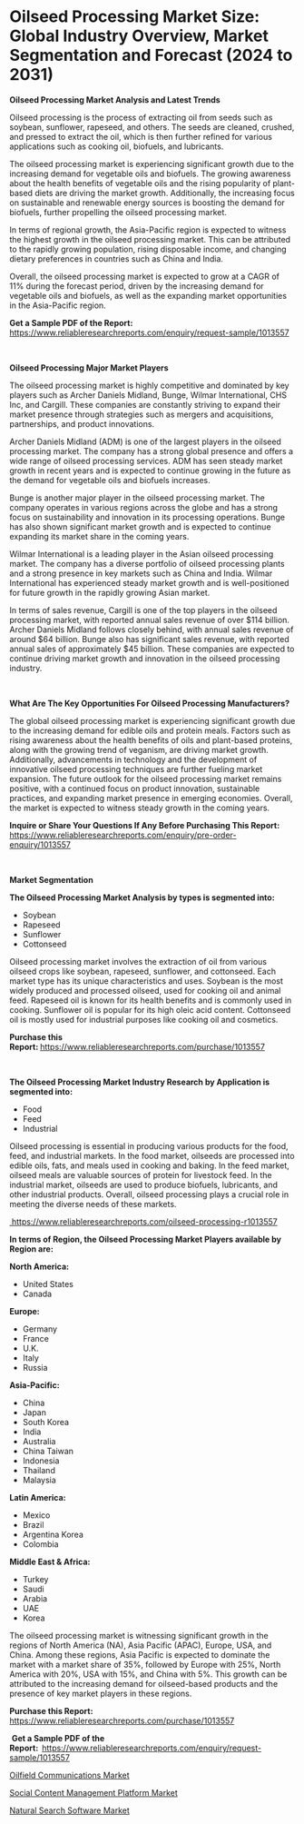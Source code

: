<p><h1>Oilseed Processing Market Size: Global Industry Overview, Market Segmentation and Forecast (2024 to 2031)</h1></p><p><strong>Oilseed Processing Market Analysis and Latest Trends</strong></p>
<p><p>Oilseed processing is the process of extracting oil from seeds such as soybean, sunflower, rapeseed, and others. The seeds are cleaned, crushed, and pressed to extract the oil, which is then further refined for various applications such as cooking oil, biofuels, and lubricants.</p><p>The oilseed processing market is experiencing significant growth due to the increasing demand for vegetable oils and biofuels. The growing awareness about the health benefits of vegetable oils and the rising popularity of plant-based diets are driving the market growth. Additionally, the increasing focus on sustainable and renewable energy sources is boosting the demand for biofuels, further propelling the oilseed processing market.</p><p>In terms of regional growth, the Asia-Pacific region is expected to witness the highest growth in the oilseed processing market. This can be attributed to the rapidly growing population, rising disposable income, and changing dietary preferences in countries such as China and India.</p><p>Overall, the oilseed processing market is expected to grow at a CAGR of 11% during the forecast period, driven by the increasing demand for vegetable oils and biofuels, as well as the expanding market opportunities in the Asia-Pacific region.</p></p>
<p><strong>Get a Sample PDF of the Report:&nbsp;</strong> <a href="https://www.reliableresearchreports.com/enquiry/request-sample/1013557">https://www.reliableresearchreports.com/enquiry/request-sample/1013557</a></p>
<p>&nbsp;</p>
<p><strong>Oilseed Processing Major Market Players</strong></p>
<p><p>The oilseed processing market is highly competitive and dominated by key players such as Archer Daniels Midland, Bunge, Wilmar International, CHS Inc, and Cargill. These companies are constantly striving to expand their market presence through strategies such as mergers and acquisitions, partnerships, and product innovations.</p><p>Archer Daniels Midland (ADM) is one of the largest players in the oilseed processing market. The company has a strong global presence and offers a wide range of oilseed processing services. ADM has seen steady market growth in recent years and is expected to continue growing in the future as the demand for vegetable oils and biofuels increases.</p><p>Bunge is another major player in the oilseed processing market. The company operates in various regions across the globe and has a strong focus on sustainability and innovation in its processing operations. Bunge has also shown significant market growth and is expected to continue expanding its market share in the coming years.</p><p>Wilmar International is a leading player in the Asian oilseed processing market. The company has a diverse portfolio of oilseed processing plants and a strong presence in key markets such as China and India. Wilmar International has experienced steady market growth and is well-positioned for future growth in the rapidly growing Asian market.</p><p>In terms of sales revenue, Cargill is one of the top players in the oilseed processing market, with reported annual sales revenue of over $114 billion. Archer Daniels Midland follows closely behind, with annual sales revenue of around $64 billion. Bunge also has significant sales revenue, with reported annual sales of approximately $45 billion. These companies are expected to continue driving market growth and innovation in the oilseed processing industry.</p></p>
<p>&nbsp;</p>
<p><strong>What Are The Key Opportunities For Oilseed Processing Manufacturers?</strong></p>
<p><p>The global oilseed processing market is experiencing significant growth due to the increasing demand for edible oils and protein meals. Factors such as rising awareness about the health benefits of oils and plant-based proteins, along with the growing trend of veganism, are driving market growth. Additionally, advancements in technology and the development of innovative oilseed processing techniques are further fueling market expansion. The future outlook for the oilseed processing market remains positive, with a continued focus on product innovation, sustainable practices, and expanding market presence in emerging economies. Overall, the market is expected to witness steady growth in the coming years.</p></p>
<p><strong>Inquire or Share Your Questions If Any Before Purchasing This Report:</strong> <a href="https://www.reliableresearchreports.com/enquiry/pre-order-enquiry/1013557">https://www.reliableresearchreports.com/enquiry/pre-order-enquiry/1013557</a></p>
<p>&nbsp;</p>
<p><strong>Market Segmentation</strong></p>
<p><strong>The Oilseed Processing Market Analysis by types is segmented into:</strong></p>
<p><ul><li>Soybean</li><li>Rapeseed</li><li>Sunflower</li><li>Cottonseed</li></ul></p>
<p><p>Oilseed processing market involves the extraction of oil from various oilseed crops like soybean, rapeseed, sunflower, and cottonseed. Each market type has its unique characteristics and uses. Soybean is the most widely produced and processed oilseed, used for cooking oil and animal feed. Rapeseed oil is known for its health benefits and is commonly used in cooking. Sunflower oil is popular for its high oleic acid content. Cottonseed oil is mostly used for industrial purposes like cooking oil and cosmetics.</p></p>
<p><strong>Purchase this Report:&nbsp;</strong><a href="https://www.reliableresearchreports.com/purchase/1013557">https://www.reliableresearchreports.com/purchase/1013557</a></p>
<p>&nbsp;</p>
<p><strong>The Oilseed Processing Market Industry Research by Application is segmented into:</strong></p>
<p><ul><li>Food</li><li>Feed</li><li>Industrial</li></ul></p>
<p><p>Oilseed processing is essential in producing various products for the food, feed, and industrial markets. In the food market, oilseeds are processed into edible oils, fats, and meals used in cooking and baking. In the feed market, oilseed meals are valuable sources of protein for livestock feed. In the industrial market, oilseeds are used to produce biofuels, lubricants, and other industrial products. Overall, oilseed processing plays a crucial role in meeting the diverse needs of these markets.</p></p>
<p><a href="https://www.reliableresearchreports.com/oilseed-processing-r1013557">&nbsp;https://www.reliableresearchreports.com/oilseed-processing-r1013557</a></p>
<p><strong>In terms of Region, the Oilseed Processing Market Players available by Region are:</strong></p>
<p>
    <p> <strong> North America: </strong>
        <ul>
            <li>United States</li>
            <li>Canada</li>
        </ul>
        </p> 
    <p> <strong> Europe: </strong>
        <ul>
            <li>Germany</li>
            <li>France</li>
            <li>U.K.</li>
            <li>Italy</li>
            <li>Russia</li>
        </ul>
        </p> 
    <p> <strong> Asia-Pacific: </strong>
        <ul>
            <li>China</li>
            <li>Japan</li>
            <li>South Korea</li>
            <li>India</li>
            <li>Australia</li>
            <li>China Taiwan</li>
            <li>Indonesia</li>
            <li>Thailand</li>
            <li>Malaysia</li>
        </ul>
        </p> 
    <p> <strong> Latin America: </strong>
        <ul>
            <li>Mexico</li>
            <li>Brazil</li>
            <li>Argentina Korea</li>
            <li>Colombia</li>
        </ul>
        </p> 
    <p> <strong> Middle East & Africa: </strong>
        <ul>
            <li>Turkey</li>
            <li>Saudi</li>
            <li>Arabia</li>
            <li>UAE</li>
            <li>Korea</li>
        </ul>
    </p>
    </p>
<p><p>The oilseed processing market is witnessing significant growth in the regions of North America (NA), Asia Pacific (APAC), Europe, USA, and China. Among these regions, Asia Pacific is expected to dominate the market with a market share of 35%, followed by Europe with 25%, North America with 20%, USA with 15%, and China with 5%. This growth can be attributed to the increasing demand for oilseed-based products and the presence of key market players in these regions.</p></p>
<p><strong>Purchase this Report: </strong><a href="https://www.reliableresearchreports.com/purchase/1013557">https://www.reliableresearchreports.com/purchase/1013557</a></p>
<p>&nbsp;<strong>Get a Sample PDF of the Report:&nbsp;&nbsp;</strong><a href="https://www.reliableresearchreports.com/enquiry/request-sample/1013557">https://www.reliableresearchreports.com/enquiry/request-sample/1013557</a></p>
<p><strong></strong></p>
<p><p><a href="https://github.com/susanjprice2023/Market-Research-Report-List-1/blob/main/oilfield-communications-market.md">Oilfield Communications Market</a></p><p><a href="https://www.linkedin.com/pulse/social-content-management-platform-market-competitive-analysis-vgvne">Social Content Management Platform Market</a></p><p><a href="https://www.linkedin.com/pulse/natural-search-software-market-size-cagr-trends-2024-2030-calybiz-eitke">Natural Search Software Market</a></p></p>